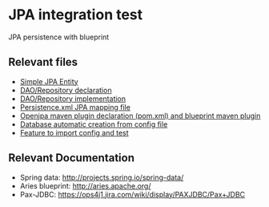 # JPA integration test
JPA persistence with blueprint

## Relevant files
* [Simple JPA Entity](https://github.com/OsgiliathEnterprise/net.osgiliath.parent/blob/master/net.osgiliath.framework/net.osgiliath.features/net.osgiliath.feature.itests/net.osgiliath.feature.itest.persistence.entities/src/main/java/net/osgiliath/persistence/entities/HelloEntity.java)
* [DAO/Repository declaration](https://github.com/OsgiliathEnterprise/net.osgiliath.parent/blob/master/net.osgiliath.framework/net.osgiliath.features/net.osgiliath.feature.itests/net.osgiliath.feature.itest.persistence.daos/src/main/java/net/osgiliath/feature/itest/persistence/daos/HelloRepository.java)
* [DAO/Repository implementation](https://github.com/OsgiliathEnterprise/net.osgiliath.parent/blob/master/net.osgiliath.framework/net.osgiliath.features/net.osgiliath.feature.itests/net.osgiliath.feature.itest.persistence.daos/src/main/java/net/osgiliath/feature/itest/persistence/daos/impl/HelloJpaRepository.java)
* [Persistence.xml JPA mapping file](https://github.com/OsgiliathEnterprise/net.osgiliath.parent/blob/master/net.osgiliath.framework/net.osgiliath.features/net.osgiliath.feature.itests/net.osgiliath.feature.itest.persistence.daos/src/main/resources/META-INF/persistence.xml)
* [Openjpa maven plugin declaration (pom.xml) and blueprint maven plugin](https://github.com/OsgiliathEnterprise/net.osgiliath.parent/blob/master/net.osgiliath.framework/net.osgiliath.features/net.osgiliath.feature.itests/net.osgiliath.feature.itests.persistence/pom.xml)
* [Database automatic creation from config file](https://github.com/OsgiliathEnterprise/net.osgiliath.parent/blob/master/net.osgiliath.framework/net.osgiliath.features/net.osgiliath.feature.itests/net.osgiliath.feature.itests.feature/src/main/resources/net.osgiliath.feature.itest.feature.database.cfg)
* [Feature to import config and test](https://github.com/OsgiliathEnterprise/net.osgiliath.parent/blob/master/net.osgiliath.framework/net.osgiliath.features/net.osgiliath.feature.itests/net.osgiliath.feature.itest.feature/src/main/resources/net.osgiliath.feature.itest.feature.xml)

## Relevant Documentation
* Spring data: http://projects.spring.io/spring-data/
* Aries blueprint: http://aries.apache.org/
* Pax-JDBC: https://ops4j1.jira.com/wiki/display/PAXJDBC/Pax+JDBC